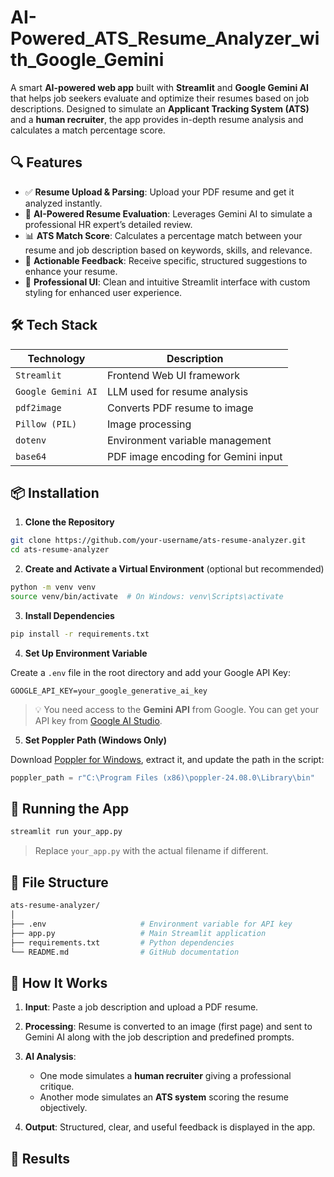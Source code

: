 # AI-Powered_ATS_Resume_Analyzer_with_Google_Gemini

A smart **AI-powered web app** built with **Streamlit** and **Google Gemini AI** that helps job seekers evaluate and optimize their resumes based on job descriptions. Designed to simulate an **Applicant Tracking System (ATS)** and a **human recruiter**, the app provides in-depth resume analysis and calculates a match percentage score.

## 🔍 Features

* ✅ **Resume Upload & Parsing**: Upload your PDF resume and get it analyzed instantly.
* 🧠 **AI-Powered Resume Evaluation**: Leverages Gemini AI to simulate a professional HR expert’s detailed review.
* 📊 **ATS Match Score**: Calculates a percentage match between your resume and job description based on keywords, skills, and relevance.
* 📌 **Actionable Feedback**: Receive specific, structured suggestions to enhance your resume.
* 🎯 **Professional UI**: Clean and intuitive Streamlit interface with custom styling for enhanced user experience.

## 🛠️ Tech Stack

| Technology         | Description                         |
| ------------------ | ----------------------------------- |
| `Streamlit`        | Frontend Web UI framework           |
| `Google Gemini AI` | LLM used for resume analysis        |
| `pdf2image`        | Converts PDF resume to image        |
| `Pillow (PIL)`     | Image processing                    |
| `dotenv`           | Environment variable management     |
| `base64`           | PDF image encoding for Gemini input |

## 📦 Installation

1. **Clone the Repository**

```bash
git clone https://github.com/your-username/ats-resume-analyzer.git
cd ats-resume-analyzer
```

2. **Create and Activate a Virtual Environment** (optional but recommended)

```bash
python -m venv venv
source venv/bin/activate  # On Windows: venv\Scripts\activate
```

3. **Install Dependencies**

```bash
pip install -r requirements.txt
```

4. **Set Up Environment Variable**

Create a `.env` file in the root directory and add your Google API Key:

```env
GOOGLE_API_KEY=your_google_generative_ai_key
```

> 💡 You need access to the **Gemini API** from Google. You can get your API key from [Google AI Studio](https://aistudio.google.com/).

5. **Set Poppler Path (Windows Only)**

Download [Poppler for Windows](http://blog.alivate.com.au/poppler-windows/), extract it, and update the path in the script:

```python
poppler_path = r"C:\Program Files (x86)\poppler-24.08.0\Library\bin"
```

## 🚀 Running the App

```bash
streamlit run your_app.py
```

> Replace `your_app.py` with the actual filename if different.

## 📂 File Structure

```bash
ats-resume-analyzer/
│
├── .env                     # Environment variable for API key
├── app.py                   # Main Streamlit application
├── requirements.txt         # Python dependencies
└── README.md                # GitHub documentation
```

## 🧪 How It Works

1. **Input**: Paste a job description and upload a PDF resume.
2. **Processing**: Resume is converted to an image (first page) and sent to Gemini AI along with the job description and predefined prompts.
3. **AI Analysis**:

   * One mode simulates a **human recruiter** giving a professional critique.
   * Another mode simulates an **ATS system** scoring the resume objectively.
4. **Output**: Structured, clear, and useful feedback is displayed in the app.

## 📸 Results
